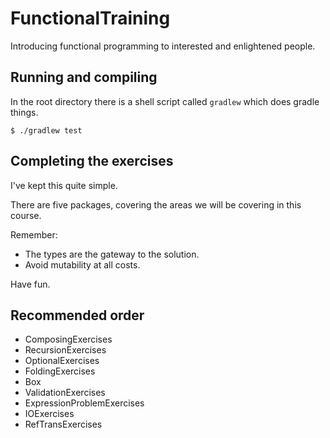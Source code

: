 FunctionalTraining
==================

Introducing functional programming to interested and enlightened people.

## Running and compiling

In the root directory there is a shell script called `gradlew` which does gradle things.

	$ ./gradlew test

## Completing the exercises

I've kept this quite simple.

There are five packages, covering the areas we will be covering in this course.

Remember:
- The types are the gateway to the solution.
- Avoid mutability at all costs.

Have fun.

## Recommended order

- ComposingExercises
- RecursionExercises
- OptionalExercises
- FoldingExercises
- Box
- ValidationExercises
- ExpressionProblemExercises
- IOExercises
- RefTransExercises
